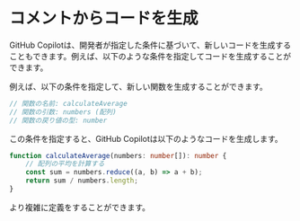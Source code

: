 # コメントからコードを生成

GitHub Copilotは、開発者が指定した条件に基づいて、新しいコードを生成することもできます。例えば、以下のような条件を指定してコードを生成することができます。

例えば、以下の条件を指定して、新しい関数を生成することができます。

```ts
// 関数の名前: calculateAverage
// 関数の引数: numbers (配列)
// 関数の戻り値の型: number
```

この条件を指定すると、GitHub Copilotは以下のようなコードを生成します。

```ts
function calculateAverage(numbers: number[]): number {
    // 配列の平均を計算する
    const sum = numbers.reduce((a, b) => a + b);
    return sum / numbers.length;
}
```

より複雑に定義をすることができます。

